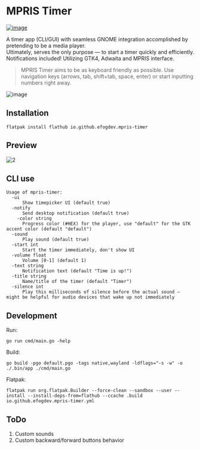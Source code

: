 # MPRIS Timer
[![image](https://github.com/user-attachments/assets/75651dc5-de7a-4244-974a-47ee69adac0f)](https://flathub.org/apps/io.github.efogdev.mpris-timer)

A timer app (CLI/GUI) with seamless GNOME integration accomplished by pretending to be a media player. \
Ultimately, serves the only purpose — to start a timer quickly and efficiently. \
Notifications included! Utilizing GTK4, Adwaita and MPRIS interface.

>MPRIS Timer aims to be as keyboard friendly as possible.
>Use navigation keys (arrows, tab, shift+tab, space, enter) or start inputting numbers right away.

![image](https://github.com/user-attachments/assets/3a6f6eb8-8e5f-4c16-a801-6e346bd4d100)

## Installation

```shell
flatpak install flathub io.github.efogdev.mpris-timer
```

## Preview

![2](https://github.com/user-attachments/assets/7be07479-85bb-44b1-9f6f-0fc85190c89e)

## CLI use

```text
Usage of mpris-timer:
  -ui
      Show timepicker UI (default true)
  -notify
      Send desktop notification (default true)
	-color string
      Progress color (#HEX) for the player, use "default" for the GTK accent color (default "default")
  -sound
      Play sound (default true)
  -start int
      Start the timer immediately, don't show UI
  -volume float
      Volume [0-1] (default 1)
  -text string
      Notification text (default "Time is up!")
  -title string
      Name/title of the timer (default "Timer")
  -silence int
      Play this milliseconds of silence before the actual sound — might be helpful for audio devices that wake up not immediately
```

## Development

Run:

```shell
go run cmd/main.go -help
```

Build:
```shell
go build -pgo default.pgo -tags native,wayland -ldflags="-s -w" -o ./.bin/app ./cmd/main.go
```

Flatpak:
```shell
flatpak run org.flatpak.Builder --force-clean --sandbox --user --install --install-deps-from=flathub --ccache .build io.github.efogdev.mpris-timer.yml
```

## ToDo

1) Custom sounds
2) Custom backward/forward buttons behavior 
